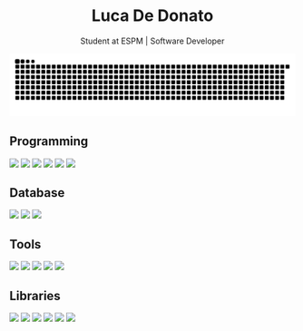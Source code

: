 <h1 align="center">Luca De Donato</h1>


<p align="center">
  Student at ESPM | Software Developer
</p>


<!-- Snake -->
<p align="center">
  <img src="https://github.com/lucaddonato/lucaddonato/blob/output/github-contribution-grid-snake.svg" alt="snake gif" />
</p>
<p></p>


<!-- About me -->
<h2>Programming</h2>
<p>
  <img src="https://img.shields.io/badge/-Python-216E39?style=for-the-badge&logo=python&logoColor=white">
  <img src="https://img.shields.io/badge/-JavaScript-44E376?style=for-the-badge&logo=javascript&logoColor=white">
  <img src="https://img.shields.io/badge/-Java-216E39?style=for-the-badge&logo=java&logoColor=white">
  <img src="https://img.shields.io/badge/-Node.js-44E376?style=for-the-badge&logo=node.js&logoColor=white">
  <img src="https://img.shields.io/badge/-SQL-216E39?style=for-the-badge&logo=postgresql&logoColor=white">
  <img src="https://img.shields.io/badge/-R-44E376?style=for-the-badge&logo=r&logoColor=white">
</p>
<p></p>


<h2>Database</h2>
<p>
  <img src="https://img.shields.io/badge/-MySQL-44E376?style=for-the-badge&logo=mysql&logoColor=white">
  <img src="https://img.shields.io/badge/-SQLite-216E39?style=for-the-badge&logo=sqlite&logoColor=white">
  <img src="https://img.shields.io/badge/-PostgreSQL-44E376?style=for-the-badge&logo=postgresql&logoColor=white">
</p>
<p></p>


<h2>Tools</h2>
<p>
  <img src="https://img.shields.io/badge/-Tableau-44E376?style=for-the-badge&logo=tableau&logoColor=white">
  <img src="https://img.shields.io/badge/-Power%20BI-216E39?style=for-the-badge&logo=powerbi&logoColor=white">
  <img src="https://img.shields.io/badge/-Docker-44E376?style=for-the-badge&logo=docker&logoColor=white">
  <img src="https://img.shields.io/badge/-Airflow-216E39?style=for-the-badge&logo=apache-airflow&logoColor=white">
  <img src="https://img.shields.io/badge/-Azure-44E376?style=for-the-badge&logo=microsoftazure&logoColor=white">
</p>
<p></p>


<h2>Libraries</h2>
<p>
  <img src="https://img.shields.io/badge/-Pandas-216E39?style=for-the-badge&logo=pandas&logoColor=white">
  <img src="https://img.shields.io/badge/-Selenium-44E376?style=for-the-badge&logo=selenium&logoColor=white">
  <img src="https://img.shields.io/badge/-Openpyxl-216E39?style=for-the-badge&logoColor=white">
  <img src="https://img.shields.io/badge/-Beautiful_Soup-216E39?style=for-the-badge&logoColor=white">
  <img src="https://img.shields.io/badge/-PySpark-44E376?style=for-the-badge&logo=apache-spark&logoColor=white">
  <img src="https://img.shields.io/badge/-FastAPI-216E39?style=for-the-badge&logo=fastapi&logoColor=white">
</p>
<p></p>
